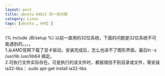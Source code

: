 ```yaml
---
layout: post
title: ubuntu 64bit 的一些问题
category: Linux
tags: [ubuntu , 64位 ]
---
```

{% include JB/setup %}
以前一直用的32位系统，下面的问题是32位系统不可能遇到的。。。。  
1.从AMD官网下载了显卡驱动，安装完成后，怎么也进不了图形界面，最后ln -s /usr/lib /usr/lib64 搞定。  
2.可执行文件实际存在。可是执行的该文件时，都报错找不到目录或文件，需安装ia32-libs： sudo apt-get install ia32-libs